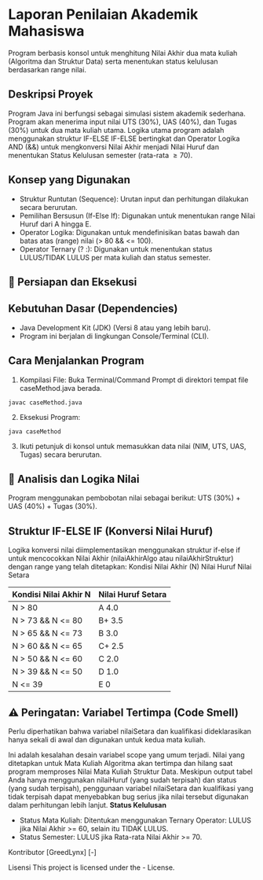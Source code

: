 # Laporan Penilaian Akademik Mahasiswa

Program berbasis konsol untuk menghitung Nilai Akhir dua mata kuliah (Algoritma dan Struktur Data) serta menentukan status kelulusan berdasarkan range nilai.

## Deskripsi Proyek

Program Java ini berfungsi sebagai simulasi sistem akademik sederhana. Program akan menerima input nilai UTS (30%), UAS (40%), dan Tugas (30%) untuk dua mata kuliah utama. Logika utama program adalah menggunakan struktur IF-ELSE IF-ELSE bertingkat dan Operator Logika AND (&&) untuk mengkonversi Nilai Akhir menjadi Nilai Huruf dan menentukan Status Kelulusan semester (rata-rata $\ge 70$).

## Konsep yang Digunakan

- Struktur Runtutan (Sequence): Urutan input dan perhitungan dilakukan secara berurutan.
- Pemilihan Bersusun (If-Else If): Digunakan untuk menentukan range Nilai Huruf dari A hingga E.
- Operator Logika: Digunakan untuk mendefinisikan batas bawah dan batas atas (range) nilai (> 80 && <= 100).
- Operator Ternary (? :): Digunakan untuk menentukan status LULUS/TIDAK LULUS per mata kuliah dan status semester.

## 🚀 Persiapan dan Eksekusi

## Kebutuhan Dasar (Dependencies)

- Java Development Kit (JDK) (Versi 8 atau yang lebih baru).
- Program ini berjalan di lingkungan Console/Terminal (CLI).

## Cara Menjalankan Program

1. Kompilasi File: Buka Terminal/Command Prompt di direktori tempat file caseMethod.java berada.

```
javac caseMethod.java
```

2. Eksekusi Program:

```
java caseMethod
```

3. Ikuti petunjuk di konsol untuk memasukkan data nilai (NIM, UTS, UAS, Tugas) secara berurutan.

## 🔎 Analisis dan Logika Nilai

Program menggunakan pembobotan nilai sebagai berikut: UTS (30%) + UAS (40%) + Tugas (30%).

## Struktur IF-ELSE IF (Konversi Nilai Huruf)

Logika konversi nilai diimplementasikan menggunakan struktur if-else if untuk mencocokkan Nilai Akhir (nilaiAkhirAlgo atau nilaiAkhirStruktur) dengan range yang telah ditetapkan:
Kondisi Nilai Akhir (N) Nilai Huruf Nilai Setara

| Kondisi Nilai Akhir N | Nilai Huruf Setara |
| :-------------------- | :----------------- |
| N > 80                | A 4.0              |
| N > 73 && N <= 80     | B+ 3.5             |
| N > 65 && N <= 73     | B 3.0              |
| N > 60 && N <= 65     | C+ 2.5             |
| N > 50 && N <= 60     | C 2.0              |
| N > 39 && N <= 50     | D 1.0              |
| N <= 39               | E 0                |

## ⚠️ Peringatan: Variabel Tertimpa (Code Smell)

Perlu diperhatikan bahwa variabel nilaiSetara dan kualifikasi dideklarasikan hanya sekali di awal dan digunakan untuk kedua mata kuliah.

Ini adalah kesalahan desain variabel scope yang umum terjadi. Nilai yang ditetapkan untuk Mata Kuliah Algoritma akan tertimpa dan hilang saat program memproses Nilai Mata Kuliah Struktur Data. Meskipun output tabel Anda hanya menggunakan nilaiHuruf (yang sudah terpisah) dan status (yang sudah terpisah), penggunaan variabel nilaiSetara dan kualifikasi yang tidak terpisah dapat menyebabkan bug serius jika nilai tersebut digunakan dalam perhitungan lebih lanjut.
**Status Kelulusan**

- Status Mata Kuliah: Ditentukan menggunakan Ternary Operator: LULUS jika Nilai Akhir >= 60, selain itu TIDAK LULUS.
- Status Semester: LULUS jika Rata-rata Nilai Akhir >= 70.

Kontributor
[GreedLynx]
[-]

Lisensi
This project is licensed under the - License.

